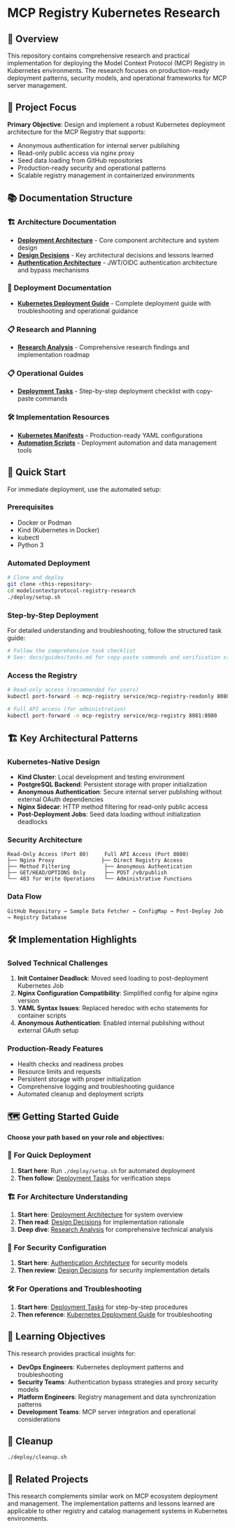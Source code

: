 # MCP Registry Kubernetes Research

## 🎯 Overview

This repository contains comprehensive research and practical implementation for deploying the Model Context Protocol (MCP) Registry in Kubernetes environments. The research focuses on production-ready deployment patterns, security models, and operational frameworks for MCP server management.

## 🎯 Project Focus

**Primary Objective**: Design and implement a robust Kubernetes deployment architecture for the MCP Registry that supports:
- Anonymous authentication for internal server publishing
- Read-only public access via nginx proxy
- Seed data loading from GitHub repositories
- Production-ready security and operational patterns
- Scalable registry management in containerized environments

## 📚 Documentation Structure

### 🏗️ **Architecture Documentation**
- **[Deployment Architecture](./docs/architecture/deployment-architecture.md)** - Core component architecture and system design
- **[Design Decisions](./docs/architecture/design-decisions.md)** - Key architectural decisions and lessons learned
- **[Authentication Architecture](./docs/architecture/authentication.md)** - JWT/OIDC authentication architecture and bypass mechanisms

### 🚀 **Deployment Documentation**
- **[Kubernetes Deployment Guide](./deploy/README.md)** - Complete deployment guide with troubleshooting and operational guidance

### 📋 **Research and Planning**
- **[Research Analysis](./docs/research.md)** - Comprehensive research findings and implementation roadmap

### 📋 **Operational Guides**
- **[Deployment Tasks](./docs/guides/tasks.md)** - Step-by-step deployment checklist with copy-paste commands

### 🛠️ **Implementation Resources**
- **[Kubernetes Manifests](./deploy/k8s/)** - Production-ready YAML configurations
- **[Automation Scripts](./scripts/)** - Deployment automation and data management tools

## 🚀 Quick Start

For immediate deployment, use the automated setup:

### Prerequisites
- Docker or Podman
- Kind (Kubernetes in Docker)
- kubectl
- Python 3

### Automated Deployment
```bash
# Clone and deploy
git clone <this-repository>
cd modelcontextprotocol-registry-research
./deploy/setup.sh
```

### Step-by-Step Deployment
For detailed understanding and troubleshooting, follow the structured task guide:
```bash
# Follow the comprehensive task checklist
# See: docs/guides/tasks.md for copy-paste commands and verification steps
```

### Access the Registry
```bash
# Read-only access (recommended for users)
kubectl port-forward -n mcp-registry service/mcp-registry-readonly 8080:80

# Full API access (for administration)  
kubectl port-forward -n mcp-registry service/mcp-registry 8081:8080
```

## 🏗️ **Key Architectural Patterns**

### Kubernetes-Native Design
- **Kind Cluster**: Local development and testing environment
- **PostgreSQL Backend**: Persistent storage with proper initialization
- **Anonymous Authentication**: Secure internal server publishing without external OAuth dependencies
- **Nginx Sidecar**: HTTP method filtering for read-only public access
- **Post-Deployment Jobs**: Seed data loading without initialization deadlocks

### Security Architecture
```
Read-Only Access (Port 80)     Full API Access (Port 8080)
├── Nginx Proxy               ├── Direct Registry Access
├── Method Filtering           ├── Anonymous Authentication
├── GET/HEAD/OPTIONS Only      ├── POST /v0/publish
└── 403 for Write Operations   └── Administrative Functions
```

### Data Flow
```
GitHub Repository → Sample Data Fetcher → ConfigMap → Post-Deploy Job → Registry Database
```

## 🛠️ **Implementation Highlights**

### Solved Technical Challenges
1. **Init Container Deadlock**: Moved seed loading to post-deployment Kubernetes Job
2. **Nginx Configuration Compatibility**: Simplified config for alpine nginx version
3. **YAML Syntax Issues**: Replaced heredoc with echo statements for container scripts
4. **Anonymous Authentication**: Enabled internal publishing without external OAuth setup

### Production-Ready Features
- Health checks and readiness probes
- Resource limits and requests
- Persistent storage with proper initialization
- Comprehensive logging and troubleshooting guidance
- Automated cleanup and deployment scripts

## 🗺️ **Getting Started Guide**

**Choose your path based on your role and objectives:**

### 🚀 **For Quick Deployment**
1. **Start here**: Run `./deploy/setup.sh` for automated deployment
2. **Then follow**: [Deployment Tasks](./docs/guides/tasks.md) for verification steps

### 🏗️ **For Architecture Understanding**
1. **Start here**: [Deployment Architecture](./docs/architecture/deployment-architecture.md) for system overview
2. **Then read**: [Design Decisions](./docs/architecture/design-decisions.md) for implementation rationale
3. **Deep dive**: [Research Analysis](./docs/research.md) for comprehensive technical analysis

### 🔐 **For Security Configuration**
1. **Start here**: [Authentication Architecture](./docs/architecture/authentication.md) for security models
2. **Then review**: [Design Decisions](./docs/architecture/design-decisions.md) for security implementation details

### 🛠️ **For Operations and Troubleshooting**
1. **Start here**: [Deployment Tasks](./docs/guides/tasks.md) for step-by-step procedures
2. **Then reference**: [Kubernetes Deployment Guide](./deploy/README.md) for troubleshooting

## 📖 **Learning Objectives**

This research provides practical insights for:
- **DevOps Engineers**: Kubernetes deployment patterns and troubleshooting
- **Security Teams**: Authentication bypass strategies and proxy security models  
- **Platform Engineers**: Registry management and data synchronization patterns
- **Development Teams**: MCP server integration and operational considerations

## 🧹 **Cleanup**
```bash
./deploy/cleanup.sh
```

## 🤝 **Related Projects**

This research complements similar work on MCP ecosystem deployment and management. The implementation patterns and lessons learned are applicable to other registry and catalog management systems in Kubernetes environments.
